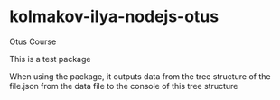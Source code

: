 # kolmakov-ilya-nodejs-otus
Otus Course

This is a test package

When using the package, it outputs data from the tree structure of the file.json from the data file to the console of this tree structure